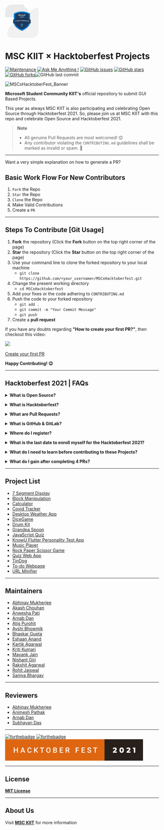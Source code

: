 <img src="./utils/MSAC.jpg" width="110px" style="border-radius : 21%">

# MSC KIIT × Hacktoberfest Projects

[![Maintenance](https://img.shields.io/badge/Maintained%3F-yes-green.svg)](https://github.com/MSCKIIT/MSCxHacktoberfest "Repo Maintained")
[![Ask Me Anything !](https://img.shields.io/badge/Ask%20Us-Anything-1abc9c.svg)](https://github.com/MSCKIIT/MSCxHacktoberfest "github.com/akashchouhan16")
[![GitHub issues](https://img.shields.io/github/issues/MSCKIIT/MSCxHacktoberfest.svg)](https://github.com/MSCKIIT/MSCxHacktoberfest/issues)
[![GitHub stars](https://img.shields.io/github/stars/MSCKIIT/MSCxHacktoberfest.svg?style=social)](https://github.com/MSCKIIT/MSCxHacktoberfest/stargazers)[![GitHub forks](https://img.shields.io/github/forks/MSCKIIT/MSCxHacktoberfest.svg?style=social)](https://github.com/MSCKIIT/MSCxHacktoberfest/network)![GitHub last commit](https://img.shields.io/github/last-commit/MSCKIIT/MSCxHacktoberfest.svg)

![MSCxHacktoberFest_Banner](https://user-images.githubusercontent.com/67187442/135521203-cc0a1a39-8791-4e1e-9e60-da74672c9ccd.jpeg)

**Microsoft Student Community KIIT's** official repository to submit GUI Based Projects.

This year as always MSC KIIT is also participating and celebrating Open Source through Hacktoberfest 2021.
So, please join us at MSC KIIT with this repo and celebrate Open Source and Hacktoberfest 2021.

> **Note**  
> * All genuine Pull Requests are most welcomed! 😊
> * Any contributor violating the `CONTRIBUTING.md` guidelines shall be marked as invalid or spam. 🚫

---

Want a very simple explanation on how to generate a PR?

## Basic Work Flow For New Contributors

1. `Fork` the Repo
2. `Star` the Repo
3. `Clone` the Repo
4. Make Valid Contributions
5. Create a `PR` 

---

## Steps To Contribute [Git Usage]

1. **Fork** the repository (Click the **Fork** button on the top right corner of the page)
2. **Star** the repository (Click the **Star** button on the top right corner of the page)
3. Use your command line to clone the forked repository to your local machine
   - `git clone https://github.com/<your_username>/MSCxHacktoberfest.git`
4. Change the present working directory   
   - `cd MSCxHacktoberfest`
5. Add your fixes or the code adhering to `CONTRIBUTING.md`
6. Push the code to your forked repository
   - `git add .`
   - `git commit -m "Your Commit Message"`
   - `git push`
7. Create a **pull request**

If you have any doubts regarding **"How to create your first PR?"**, then checkout this video:
<br><p><a href="https://hacktoberfest.digitalocean.com/resources?wvideo=tf3u5ruz5y"><img src="https://embedwistia-a.akamaihd.net/deliveries/4bdee00ef68274f35bc6ad84ac1e49c6.jpg?image_play_button_size=2x&amp;image_crop_resized=960x540&amp;image_play_button=1&amp;image_play_button_color=1e71e7e0" ></a></p><p><a href="https://hacktoberfest.digitalocean.com/resources?wvideo=tf3u5ruz5y">Create your first PR</a></p>

**Happy Contributing! 😉**

---

## Hacktoberfest 2021 | FAQs
   

**<details><summary>What is Open Source?</summary>**
<br>Open source refers to source code that is publicly accessible and allows anyone to inspect, modify or learn from it. Open source projects encourage collaboration and the freedom to use the software for any purpose you wish.</details>

**<details><summary>What is Hacktoberfest?</summary>**
<br>Hacktoberfest is a month-long global celebration of open source software run by DigitalOcean in partnership with Intel, AppWrite, and DeepSource, with a strong focus on encouraging contributions to open source projects.</details>
   
**<details><summary>What are Pull Requests?</summary>**
<br>Pull requests are proposed code changes you can submit to a branch in a repository on GitHub/GitLab. Once submitted, a project maintainer will review and discuss the changes before they become final.</details>

**<details><summary>What is GitHub & GitLab?</summary>**
<br>GitHub, Inc. is a provider of Internet hosting for software development and version control using Git. It offers the distributed version control and source code management functionality of Git, plus its own features.
<br>GitLab is a web-based DevOps lifecycle tool that provides a Git repository manager providing wiki, issue-tracking and continuous integration and deployment pipeline features, using an open source license, developed by GitLab Inc.</details>
   
**<details><summary>Where do I register?</summary>**
<br>The registrations are open, so register yourself on the official website of **[Hacktoberfest 2021](https://hacktoberfest.digitalocean.com)** with your GitHub Account.</details>
   
**<details><summary>What is the last date to enroll myself for the Hacktoberfest 2021?</summary>**
<br>You can sign up anytime between October 1 to October 31, 2021. Pull Requests created between October 1 and October 31 will count, regardless of when you register for Hacktoberfest.</details>
   
**<details><summary>What do I need to learn before contributing to these Projects?</summary>**
<br>You need to know nothing in order to understand this. But basic knowledge of development and basic coding in any language will help you move forward in this field. And **MSC KIIT** will be organizing sessions to help everyone throughout this process.</details>
   
**<details><summary>What do I gain after completing 4 PRs?</summary>** 
<br>You may receive a limited edition **Hacktoberfest T-shirt** in addition to the information (and fun) you'll gain.</details>

---
   
## Project List

- [7 Segment Display](https://github.com/MSCKIIT/MSCxHacktoberfest/tree/master/7%20Segment%20Display "View Project")
- [Block Manipulation](https://github.com/MSCKIIT/MSCxHacktoberfest/tree/master/Block-Manupulation "View Project")
- [Calculator](https://github.com/MSCKIIT/MSCxHacktoberfest/tree/master/Calculator "View Project")
- [Covid Tracker](https://github.com/MSCKIIT/MSCxHacktoberfest/tree/master/Covid%20Tracker "View Project")
- [Desktop Weather App](https://github.com/MSCKIIT/Small_Projects/tree/master/Desktop-Weather-App "View Project")
- [DiceGame](https://github.com/MSCKIIT/MSCxHacktoberfest/tree/master/DiceGame "View Project")
- [Drum Kit](https://github.com/MSCKIIT/MSCxHacktoberfest/tree/master/Drum%20Kit "View Project")
- [Grandpa Spoon](https://github.com/MSCKIIT/MSCxHacktoberfest/tree/master/Grandpa%20Spoon "View Project")
- [JavaScript Quiz](https://github.com/MSCKIIT/MSCxHacktoberfest/tree/master/javascript-quiz-main "View Project")
- [KnowU Flutter Personality Test App](https://github.com/bhask4r/KnowU-Personality-App "View Project")
- [Music Player](https://github.com/MSCKIIT/MSCxHacktoberfest/tree/master/Music_Player "View Project")
- [Rock Paper Scissor Game](https://github.com/MSCKIIT/MSCxHacktoberfest/tree/master/Rock%20Paper%20Scissors%20Game "View Project")
- [Quiz Web App](https://github.com/MSCKIIT/MSCxHacktoberfest/tree/master/Quiz%20web%20app "View Project")
- [TinDog](https://github.com/MSCKIIT/MSCxHacktoberfest/tree/master/TinDog "View Project")
- [To-do Webpage](https://github.com/MSCKIIT/MSCxHacktoberfest/tree/master/To-do%20webpage "View Project")
- [URL Minifier](https://github.com/MSCKIIT/MSCxHacktoberfest/tree/master/URL%20Minifier "View Project")

---

## Maintainers
  
- [Abhinav Mukherjee](https://github.com/abhinav-193 "View Profile")
- [Akash Chouhan](https://github.com/akashchouhan16 "View Profile")
- [Anwesha Pati](https://github.com/innatepanda "View Profile")
- [Arnab Dan](https://github.com/arnab8335 "View Profile")
- [Atig Purohit](https://github.com/AtigPurohit "View Profile")
- [Ayshi Bhowmik](https://github.com/ayshi028 "View Profile")
- [Bhaskar Gupta](https://github.com/bhask4r "View Profile")
- [Eshaan Anand](https://github.com/eshaananand "View Profile")
- [Kartik Agarwal](https://github.com/CodingBlood "View Profile")
- [Kriti Kumari](https://github.com/Kriti-K28 "View Profile") 
- [Mayank Jain](https://github.com/mayankjain25 "View Profile")
- [Nishant Giri](https://github.com/nishant-giri "View Profile")
- [Rakshit Agarwal](https://github.com/ "View Profile")
- [Rohit Jaiswal](https://github.com/king-rohit777 "View Profile")
- [Saniya Bhargav](https://github.com/SaniyaBhargav "View Profile")

---
   
## Reviewers

- [Abhinav Mukherjee](https://github.com/abhinav-193 "View Profile")
- [Animesh Pathak](https://github.com/Sonichigo "View Profile")
- [Arnab Dan](https://github.com/arnab8335 "View Profile")
- [Subhayan Das](https://github.com/SubhayanDas08 "View Profile")
   
---
   
[![forthebadge](https://forthebadge.com/images/badges/open-source.svg)](https://forthebadge.com)
[![forthebadge](https://forthebadge.com/images/badges/cc-0.svg)](https://forthebadge.com)
<img src = "./utils/hacktober-fest-2021.svg"/>

---
   
## License

**[MIT License](https://github.com/MSCKIIT/MSCxHacktoberfest/blob/master/LICENSE "MSC Project License")**

---
   
## About Us
   
Visit **[MSC KIIT](https://www.instagram.com/msckiit/ "Instagram")** for more information
